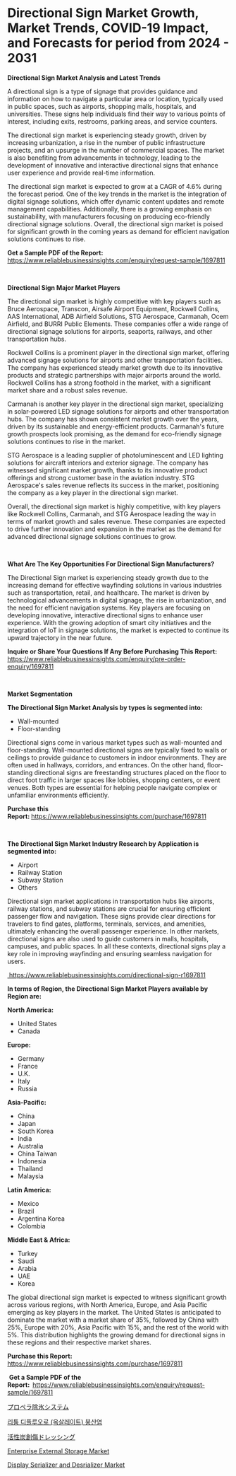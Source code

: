 <p><h1>Directional Sign Market Growth, Market Trends, COVID-19 Impact, and Forecasts for period from 2024 - 2031</h1></p><p><strong>Directional Sign Market Analysis and Latest Trends</strong></p>
<p><p>A directional sign is a type of signage that provides guidance and information on how to navigate a particular area or location, typically used in public spaces, such as airports, shopping malls, hospitals, and universities. These signs help individuals find their way to various points of interest, including exits, restrooms, parking areas, and service counters.</p><p>The directional sign market is experiencing steady growth, driven by increasing urbanization, a rise in the number of public infrastructure projects, and an upsurge in the number of commercial spaces. The market is also benefiting from advancements in technology, leading to the development of innovative and interactive directional signs that enhance user experience and provide real-time information.</p><p>The directional sign market is expected to grow at a CAGR of 4.6% during the forecast period. One of the key trends in the market is the integration of digital signage solutions, which offer dynamic content updates and remote management capabilities. Additionally, there is a growing emphasis on sustainability, with manufacturers focusing on producing eco-friendly directional signage solutions. Overall, the directional sign market is poised for significant growth in the coming years as demand for efficient navigation solutions continues to rise.</p></p>
<p><strong>Get a Sample PDF of the Report:&nbsp;</strong> <a href="https://www.reliablebusinessinsights.com/enquiry/request-sample/1697811">https://www.reliablebusinessinsights.com/enquiry/request-sample/1697811</a></p>
<p>&nbsp;</p>
<p><strong>Directional Sign Major Market Players</strong></p>
<p><p>The directional sign market is highly competitive with key players such as Bruce Aerospace, Transcon, Airsafe Airport Equipment, Rockwell Collins, AAS International, ADB Airfield Solutions, STG Aerospace, Carmanah, Ocem Airfield, and BURRI Public Elements. These companies offer a wide range of directional signage solutions for airports, seaports, railways, and other transportation hubs.</p><p>Rockwell Collins is a prominent player in the directional sign market, offering advanced signage solutions for airports and other transportation facilities. The company has experienced steady market growth due to its innovative products and strategic partnerships with major airports around the world. Rockwell Collins has a strong foothold in the market, with a significant market share and a robust sales revenue.</p><p>Carmanah is another key player in the directional sign market, specializing in solar-powered LED signage solutions for airports and other transportation hubs. The company has shown consistent market growth over the years, driven by its sustainable and energy-efficient products. Carmanah's future growth prospects look promising, as the demand for eco-friendly signage solutions continues to rise in the market.</p><p>STG Aerospace is a leading supplier of photoluminescent and LED lighting solutions for aircraft interiors and exterior signage. The company has witnessed significant market growth, thanks to its innovative product offerings and strong customer base in the aviation industry. STG Aerospace's sales revenue reflects its success in the market, positioning the company as a key player in the directional sign market.</p><p>Overall, the directional sign market is highly competitive, with key players like Rockwell Collins, Carmanah, and STG Aerospace leading the way in terms of market growth and sales revenue. These companies are expected to drive further innovation and expansion in the market as the demand for advanced directional signage solutions continues to grow.</p></p>
<p>&nbsp;</p>
<p><strong>What Are The Key Opportunities For Directional Sign Manufacturers?</strong></p>
<p><p>The Directional Sign market is experiencing steady growth due to the increasing demand for effective wayfinding solutions in various industries such as transportation, retail, and healthcare. The market is driven by technological advancements in digital signage, the rise in urbanization, and the need for efficient navigation systems. Key players are focusing on developing innovative, interactive directional signs to enhance user experience. With the growing adoption of smart city initiatives and the integration of IoT in signage solutions, the market is expected to continue its upward trajectory in the near future.</p></p>
<p><strong>Inquire or Share Your Questions If Any Before Purchasing This Report:</strong> <a href="https://www.reliablebusinessinsights.com/enquiry/pre-order-enquiry/1697811">https://www.reliablebusinessinsights.com/enquiry/pre-order-enquiry/1697811</a></p>
<p>&nbsp;</p>
<p><strong>Market Segmentation</strong></p>
<p><strong>The Directional Sign Market Analysis by types is segmented into:</strong></p>
<p><ul><li>Wall-mounted</li><li>Floor-standing</li></ul></p>
<p><p>Directional signs come in various market types such as wall-mounted and floor-standing. Wall-mounted directional signs are typically fixed to walls or ceilings to provide guidance to customers in indoor environments. They are often used in hallways, corridors, and entrances. On the other hand, floor-standing directional signs are freestanding structures placed on the floor to direct foot traffic in larger spaces like lobbies, shopping centers, or event venues. Both types are essential for helping people navigate complex or unfamiliar environments efficiently.</p></p>
<p><strong>Purchase this Report:&nbsp;</strong><a href="https://www.reliablebusinessinsights.com/purchase/1697811">https://www.reliablebusinessinsights.com/purchase/1697811</a></p>
<p>&nbsp;</p>
<p><strong>The Directional Sign Market Industry Research by Application is segmented into:</strong></p>
<p><ul><li>Airport</li><li>Railway Station</li><li>Subway Station</li><li>Others</li></ul></p>
<p><p>Directional sign market applications in transportation hubs like airports, railway stations, and subway stations are crucial for ensuring efficient passenger flow and navigation. These signs provide clear directions for travelers to find gates, platforms, terminals, services, and amenities, ultimately enhancing the overall passenger experience. In other markets, directional signs are also used to guide customers in malls, hospitals, campuses, and public spaces. In all these contexts, directional signs play a key role in improving wayfinding and ensuring seamless navigation for users.</p></p>
<p><a href="https://www.reliablebusinessinsights.com/directional-sign-r1697811">&nbsp;https://www.reliablebusinessinsights.com/directional-sign-r1697811</a></p>
<p><strong>In terms of Region, the Directional Sign Market Players available by Region are:</strong></p>
<p>
    <p> <strong> North America: </strong>
        <ul>
            <li>United States</li>
            <li>Canada</li>
        </ul>
        </p> 
    <p> <strong> Europe: </strong>
        <ul>
            <li>Germany</li>
            <li>France</li>
            <li>U.K.</li>
            <li>Italy</li>
            <li>Russia</li>
        </ul>
        </p> 
    <p> <strong> Asia-Pacific: </strong>
        <ul>
            <li>China</li>
            <li>Japan</li>
            <li>South Korea</li>
            <li>India</li>
            <li>Australia</li>
            <li>China Taiwan</li>
            <li>Indonesia</li>
            <li>Thailand</li>
            <li>Malaysia</li>
        </ul>
        </p> 
    <p> <strong> Latin America: </strong>
        <ul>
            <li>Mexico</li>
            <li>Brazil</li>
            <li>Argentina Korea</li>
            <li>Colombia</li>
        </ul>
        </p> 
    <p> <strong> Middle East & Africa: </strong>
        <ul>
            <li>Turkey</li>
            <li>Saudi</li>
            <li>Arabia</li>
            <li>UAE</li>
            <li>Korea</li>
        </ul>
    </p>
    </p>
<p><p>The global directional sign market is expected to witness significant growth across various regions, with North America, Europe, and Asia Pacific emerging as key players in the market. The United States is anticipated to dominate the market with a market share of 35%, followed by China with 25%, Europe with 20%, Asia Pacific with 15%, and the rest of the world with 5%. This distribution highlights the growing demand for directional signs in these regions and their respective market shares.</p></p>
<p><strong>Purchase this Report: </strong><a href="https://www.reliablebusinessinsights.com/purchase/1697811">https://www.reliablebusinessinsights.com/purchase/1697811</a></p>
<p>&nbsp;<strong>Get a Sample PDF of the Report:&nbsp;&nbsp;</strong><a href="https://www.reliablebusinessinsights.com/enquiry/request-sample/1697811">https://www.reliablebusinessinsights.com/enquiry/request-sample/1697811</a></p>
<p><strong></strong></p>
<p><p><a href="https://github.com/roulaayoub-saad/Market-Research-Report-List-1/blob/main/9100895100375.md">プロペラ除氷システム</a></p><p><a href="https://github.com/lzuwsfreyoq70/Market-Research-Report-List-2/blob/main/828672093927.md">리튬 디플루오로 (옥살레이트) 붕산염</a></p><p><a href="https://github.com/schmahlson/Market-Research-Report-List-2/blob/main/3610510100376.md">活性炭創傷ドレッシング</a></p><p><a href="https://github.com/luckyshygirl/Market-Research-Report-List-4/blob/main/enterprise-external-storage-market.md">Enterprise External Storage Market</a></p><p><a href="https://issuu.com/reportprime-2/docs/display-serializer-and-desrializer-market-size-203">Display Serializer and Desrializer Market</a></p></p>